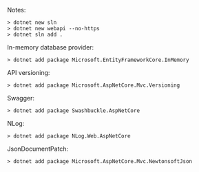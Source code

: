 Notes:

```shell
> dotnet new sln
> dotnet new webapi --no-https
> dotnet sln add .
```

In-memory database provider:

```shell
> dotnet add package Microsoft.EntityFrameworkCore.InMemory
```

API versioning:

```shell
> dotnet add package Microsoft.AspNetCore.Mvc.Versioning
```

Swagger:

```shell
> dotnet add package Swashbuckle.AspNetCore
```

NLog:

```shell
> dotnet add package NLog.Web.AspNetCore
```

JsonDocumentPatch:

```shell
> dotnet add package Microsoft.AspNetCore.Mvc.NewtonsoftJson
```
